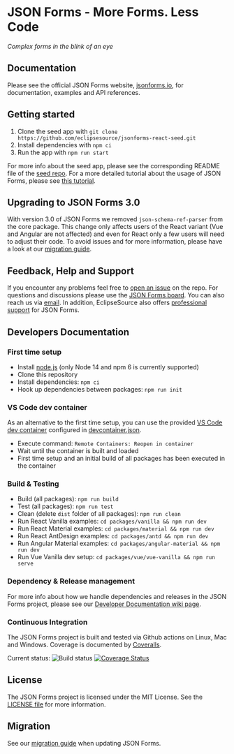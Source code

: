 # JSON Forms - More Forms. Less Code

_Complex forms in the blink of an eye_

## Documentation

Please see the official JSON Forms website, [jsonforms.io](https://jsonforms.io), for documentation, examples and API references.

## Getting started

1. Clone the seed app with `git clone https://github.com/eclipsesource/jsonforms-react-seed.git`
2. Install dependencies with `npm ci`
3. Run the app with `npm run start`

For more info about the seed app, please see the corresponding README file of the [seed repo](https://github.com/eclipsesource/jsonforms-react-seed).
For a more detailed tutorial about the usage of JSON Forms, please see [this tutorial](http://jsonforms.io/docs/tutorial).

## Upgrading to JSON Forms 3.0

With version 3.0 of JSON Forms we removed `json-schema-ref-parser` from the core package.
This change only affects users of the React variant (Vue and Angular are not affected) and even for React only a few users will need to adjust their code.
To avoid issues and for more information, please have a look at our [migration guide](https://github.com/eclipsesource/jsonforms/blob/master/MIGRATION.md).

## Feedback, Help and Support

If you encounter any problems feel free to [open an issue](https://github.com/eclipsesource/jsonforms/issues/new/choose) on the repo.
For questions and discussions please use the [JSON Forms board](https://jsonforms.discourse.group).
You can also reach us via [email](mailto:jsonforms@eclipsesource.com?subject=JSON%20Forms).
In addition, EclipseSource also offers [professional support](https://jsonforms.io/support) for JSON Forms.

## Developers Documentation

### First time setup

- Install [node.js](https://nodejs.org/) (only Node 14 and npm 6 is currently supported)
- Clone this repository
- Install dependencies: `npm ci`
- Hook up dependencies between packages: `npm run init`

### VS Code dev container

As an alternative to the first time setup, you can use the provided [VS Code dev container](https://code.visualstudio.com/docs/remote/containers) configured in [devcontainer.json](.devcontainer/devcontainer.json).

- Execute command: `Remote Containers: Reopen in container`
- Wait until the container is built and loaded
- First time setup and an initial build of all packages has been executed in the container

### Build & Testing

- Build (all packages): `npm run build`
- Test (all packages): `npm run test`
- Clean (delete `dist` folder of all packages): `npm run clean`
- Run React Vanilla examples: `cd packages/vanilla && npm run dev`
- Run React Material examples: `cd packages/material && npm run dev`
- Run React AntDesign examples: `cd packages/antd && npm run dev`
- Run Angular Material examples: `cd packages/angular-material && npm run dev`
- Run Vue Vanilla dev setup: `cd packages/vue/vue-vanilla && npm run serve`

### Dependency & Release management

For more info about how we handle dependencies and releases in the JSON Forms project, please see our [Developer Documentation wiki page](https://github.com/eclipsesource/jsonforms/wiki/Developer-documentation).

### Continuous Integration

The JSON Forms project is built and tested via Github actions on Linux, Mac and Windows. Coverage is documented by [Coveralls](https://coveralls.io).

Current status: ![Build status](https://github.com/eclipsesource/jsonforms/actions/workflows/ci.yaml/badge.svg?branch=master)
[![Coverage Status](https://coveralls.io/repos/eclipsesource/jsonforms/badge.svg?branch=master&service=github)](https://coveralls.io/github/eclipsesource/jsonforms?branch=master)

## License

The JSON Forms project is licensed under the MIT License. See the [LICENSE file](https://github.com/eclipsesource/jsonforms/blob/master/LICENSE) for more information.

## Migration

See our [migration guide](https://github.com/eclipsesource/jsonforms/blob/master/MIGRATION.md) when updating JSON Forms.
